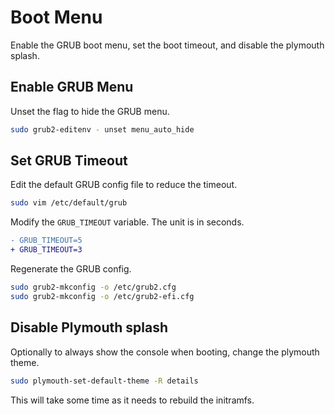 # Boot Menu

Enable the GRUB boot menu, set the boot timeout, and disable the plymouth splash.

## Enable GRUB Menu

Unset the flag to hide the GRUB menu.

```sh
sudo grub2-editenv - unset menu_auto_hide
```

## Set GRUB Timeout

Edit the default GRUB config file to reduce the timeout.

```sh
sudo vim /etc/default/grub
```

Modify the `GRUB_TIMEOUT` variable. The unit is in seconds.

```diff
- GRUB_TIMEOUT=5
+ GRUB_TIMEOUT=3
```

Regenerate the GRUB config.

```sh
sudo grub2-mkconfig -o /etc/grub2.cfg
sudo grub2-mkconfig -o /etc/grub2-efi.cfg
```

## Disable Plymouth splash

Optionally to always show the console when booting, change the plymouth theme.

```sh
sudo plymouth-set-default-theme -R details
```

This will take some time as it needs to rebuild the initramfs.
